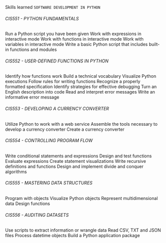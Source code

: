 Skills learned `SOFTWARE DEVELOPMENT IN PYTHON`

###### CIS551 - PYTHON FUNDAMENTALS
Run a Python script you have been given
Work with expressions in interactive mode
Work with functions in interactive mode
Work with variables in interactive mode
Write a basic Python script that includes built-in functions and modules

###### CIS552 - USER-DEFINED FUNCTIONS IN PYTHON
Identify how functions work
Build a technical vocabulary
Visualize Python executions
Follow rules for writing functions
Recognize a properly formatted specification
Identify strategies for effective debugging
Turn an English description into code
Read and interpret error messages
Write an informative error message

###### CIS553 - DEVELOPING A CURRENCY CONVERTER
Utilize Python to work with a web service
Assemble the tools necessary to develop a currency converter
Create a currency converter

###### CIS554 - CONTROLLING PROGRAM FLOW
Write conditional statements and expressions
Design and test functions
Evaluate expressions
Create statement visualizations
Write recursive definitions and functions
Design and implement divide and conquer algorithms

###### CIS555 - MASTERING DATA STRUCTURES
Program with objects
Visualize Python objects
Represent multidimensional data
Design functions

###### CIS556 - AUDITING DATASETS
 Use scripts to extract information or wrangle data
 Read CSV, TXT and JSON files
 Process datetime objects
 Build a Python application package
